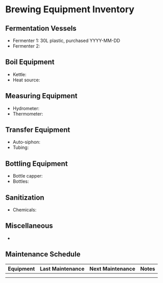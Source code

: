 # Brewing Equipment Inventory

## Fermentation Vessels
- Fermenter 1: 30L plastic, purchased YYYY-MM-DD
- Fermenter 2: 

## Boil Equipment
- Kettle: 
- Heat source: 

## Measuring Equipment
- Hydrometer: 
- Thermometer: 

## Transfer Equipment
- Auto-siphon: 
- Tubing: 

## Bottling Equipment
- Bottle capper: 
- Bottles: 

## Sanitization
- Chemicals: 

## Miscellaneous
- 

## Maintenance Schedule
| Equipment | Last Maintenance | Next Maintenance | Notes |
|-----------|------------------|------------------|-------|
|           |                  |                  |       |
|           |                  |                  |       |